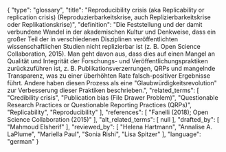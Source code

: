 {
    "type": "glossary",
    "title": "Reproducibility crisis (aka Replicability or replication crisis) (Reproduzierbarkeitskrise, auch Replizierbarkeitskrise oder Replikationskrise)",
    "definition": "Die Feststellung und der damit verbundene Wandel in der akademischen Kultur und Denkweise, dass ein großer Teil der in verschiedenen Disziplinen veröffentlichten wissenschaftlichen Studien nicht replizierbar ist (z. B. Open Science Collaboration, 2015). Man geht davon aus, dass dies auf einen Mangel an Qualität und Integrität der Forschungs- und Veröffentlichungspraktiken zurückzuführen ist, z. B. Publikationsverzerrungen, QRPs und mangelnde Transparenz, was zu einer überhöhten Rate falsch-positiver Ergebnisse führt. Andere haben diesen Prozess als eine \"Glaubwürdigkeitsrevolution\" zur Verbesserung dieser Praktiken beschrieben.",
    "related_terms": [
        "Credibility crisis",
        "Publication bias (File Drawer Problem)",
        "Questionable Research Practices or Questionable Reporting Practices (QRPs)",
        "Replicability",
        "Reproducibility"
    ],
    "references": [
        "Fanelli (2018); Open Science Collaboration (2015)"
    ],
    "alt_related_terms": [
        null
    ],
    "drafted_by": [
        "Mahmoud Elsherif"
    ],
    "reviewed_by": [
        "Helena Hartmann",
        "Annalise A. LaPlume",
        "Mariella Paul",
        "Sonia Rishi",
        "Lisa Spitzer"
    ],
    "language": "german"
}